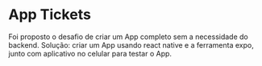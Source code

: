# App Tickets
 
Foi proposto o desafio de criar um App completo sem a necessidade do backend.
Solução: criar um App usando react native e a ferramenta expo, junto com aplicativo no celular para testar o App.
